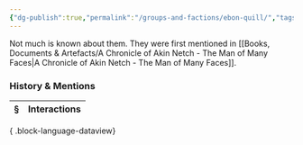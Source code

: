 ```yaml
---
{"dg-publish":true,"permalink":"/groups-and-factions/ebon-quill/","tags":["Groups"],"updated":"2025-06-11T21:36:47.393+01:00"}
---
```


Not much is known about them. They were first mentioned in [[Books, Documents & Artefacts/A Chronicle of Akin Netch - The Man of Many Faces\|A Chronicle of Akin Netch - The Man of Many Faces]].

### History & Mentions
| § | Interactions |
| - | ------------ |

{ .block-language-dataview}
